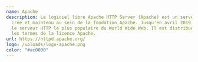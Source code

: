 ```yaml
---
name: Apache
description: Le logiciel libre Apache HTTP Server (Apache) est un serveur HTTP
  créé et maintenu au sein de la fondation Apache. Jusqu'en avril 2019, ce fut
  le serveur HTTP le plus populaire du World Wide Web. Il est distribué selon
  les termes de la licence Apache.
url: https://httpd.apache.org/
logo: /uploads/logo-apache.png
color: "#ac0000"
---
```

